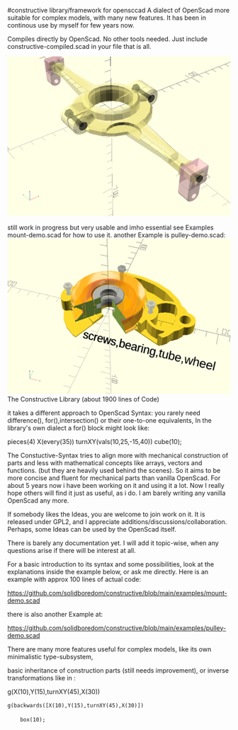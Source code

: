 
#constructive library/framework for opensccad
A dialect of OpenScad more suitable for complex models,
with many new features. It has been in continous use by myself for few years now.

Compiles directly by OpenScad. No other tools needed. Just include constructive-compiled.scad
in your file that is all.

![screeen](/mount.gif)

still work in progress but very usable and imho essential
see Examples mount-demo.scad for how to use it.
another Example is pulley-demo.scad:
![screeen](/pulley.gif)
The Constructive Library (about 1900 lines of Code) 

it takes a different approach to OpenScad Syntax: you rarely need difference(), for(),intersection() or their one-to-one equivalents, In the library's own dialect a for() block might look like:

pieces(4)  X(every(35)) turnXY(vals(10,25,-15,40))  cube(10);


The Constuctive-Syntax tries to align more with mechanical construction of parts and less with mathematical concepts like arrays, vectors and functions. (but they are heavily used behind the scenes). So it aims to be more concise and fluent for mechanical parts than vanilla OpenScad.
For about 5 years now i have been working on it and using it a lot. Now I really hope others will find it just as useful, as i do. I am barely writing any vanilla OpenScad any more.

If somebody likes the Ideas, you are welcome to join work on it. It is released under GPL2, and I appreciate additions/discussions/collaboration. Perhaps, some Ideas can be used by the OpenScad itself.

There is barely any documentation yet. I will add it topic-wise, when any questions arise if there will be interest at all.

For a basic introduction to its syntax and some possibilities, look at the explanations inside the example below, or ask me directly. Here is an example with approx 100 lines of actual code:

https://github.com/solidboredom/constructive/blob/main/examples/mount-demo.scad

there is also another Example at:

https://github.com/solidboredom/constructive/blob/main/examples/pulley-demo.scad

There are many more features useful for complex models, like its own minimalistic type-subsystem,

basic inheritance of construction parts (still needs improvement), or inverse transformations like in :

g(X(10),Y(15),turnXY(45),X(30))

    g(backwards([X(10),Y(15),turnXY(45),X(30)])

        box(10);

